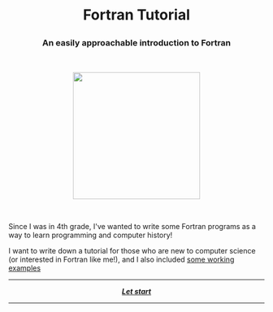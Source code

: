 # <p align="center"> Fortran Tutorial </p>

### <p align="center"> An easily approachable introduction to Fortran </p>
<br />

<p align="center">
  <img width="250" src="https://upload.wikimedia.org/wikipedia/commons/thumb/b/b8/Fortran_logo.svg/1024px-Fortran_logo.svg.png">
</p>
<br />

Since I was in 4th grade, I've wanted to write some Fortran programs as a way to learn programming and computer history!

I want to write down a tutorial for those who are new to computer science (or interested in Fortran like me!), and I also included [some working examples](/examples)
<br />

---

<p align="center">
  <em>
    <b>
      <a href="/guide/table-of-contents.md">
        Let start
      </a>
    </b>
  </em>
</p>

---
